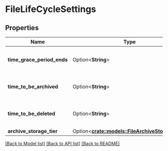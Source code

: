 # FileLifeCycleSettings

## Properties

Name | Type | Description | Notes
------------ | ------------- | ------------- | -------------
**time_grace_period_ends** | Option<**String**> | If set, date when billing for the file will start | [optional]
**time_to_be_archived** | Option<**String**> | If set, date when file will be archived | [optional]
**time_to_be_deleted** | Option<**String**> | If set, date when file will be deleted | [optional]
**archive_storage_tier** | Option<[**crate::models::FileArchiveStorageTier**](FileArchiveStorageTier.md)> |  | [optional]

[[Back to Model list]](../README.md#documentation-for-models) [[Back to API list]](../README.md#documentation-for-api-endpoints) [[Back to README]](../README.md)


